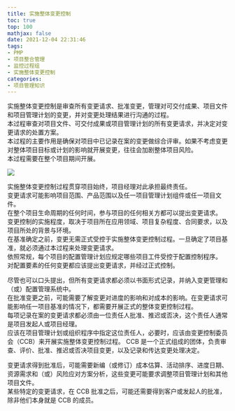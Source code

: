 ```yaml
---
title: 实施整体变更控制
toc: true
top: 100
mathjax: false
date: 2021-12-04 22:31:46
tags:
- PMP
- 项目整合管理
- 监控过程组
- 实施整体变更控制
categories:
- 项目管理知识
---
```

实施整体变更控制是审查所有变更请求、批准变更，管理对可交付成果、项目文件和项目管理计划的变更，并对变更处理结果进行沟通的过程。  
本过程审查对项目文件、可交付成果或项目管理计划的所有变更请求，并决定对变更请求的处置方案。  
本过程的主要作用是确保对项目中已记录在案的变更做综合评审。如果不考虑变更对整体项目目标或计划的影响就开展变更，往往会加剧整体项目风险。  
本过程需要在整个项目期间开展。  

<img src="https://ddabb.github.io/photos/pmpimages/数据流向图/4.6实施整体变更控制.png"/>  

实施整体变更控制过程贯穿项目始终，项目经理对此承担最终责任。  
变更请求可能影响项目范围、产品范围以及任一项目管理计划组件或任一项目文件。  
在整个项目生命周期的任何时间，参与项目的任何相关方都可以提出变更请求。  
变更控制的实施程度，取决于项目所在应用领域、项目复杂程度、合同要求，以及项目所处的背景与环境。  
在基准确定之前，变更无需正式受控于实施整体变更控制过程。一旦确定了项目基准，就必须通过本过程来处理变更请求。  
依照常规，每个项目的配置管理计划应规定哪些项目工件受控于配置控制程序。  
对配置要素的任何变更都应该提出变更请求，并经过正式控制。  

尽管也可以口头提出，但所有变更请求都必须以书面形式记录，并纳入变更管理和（或）配置管理系统中。  
在批准变更之前，可能需要了解变更对进度的影响和对成本的影响。在变更请求可能影响任一项目基准的情况下，都需要开展正式的整体变更控制过程。  
每项记录在案的变更请求都必须由一位责任人批准、推迟或否决，这个责任人通常是项目发起人或项目经理。  
应该在项目管理计划或组织程序中指定这位责任人，必要时，应该由变更控制委员会（CCB）来开展实施整体变更控制过程。 
CCB 是一个正式组成的团体，负责审查、评价、批准、推迟或否决项目变更，以及记录和传达变更处理决定。  

变更请求得到批准后，可能需要新编（或修订）成本估算、活动排序、进度日期、资源需求和（或）风险应对方案分析，这些变更可能要求调整项目管理计划和其他项目文件。  
某些特定的变更请求，在 CCB 批准之后，可能还需要得到客户或发起人的批准，除非他们本身就是 CCB 的成员。
